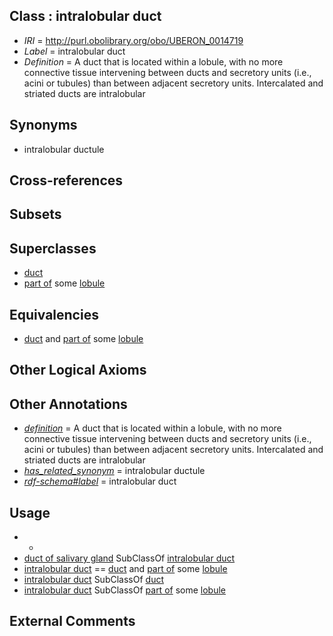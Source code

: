 
## Class : intralobular duct

 * *IRI* = http://purl.obolibrary.org/obo/UBERON_0014719
 * *Label* = intralobular duct
 * *Definition* = A duct that is located within a lobule, with no more connective tissue intervening between ducts and secretory units (i.e., acini or tubules) than between adjacent secretory units. Intercalated and striated ducts are intralobular

## Synonyms

 * intralobular ductule

## Cross-references


## Subsets


## Superclasses

 * [duct](../../UBERON/58/UBERON_0000058.md)
 * [part of](../../BFO/50/BFO_0000050.md) some [lobule](../../UBERON/11/UBERON_0009911.md)

## Equivalencies

 * [duct](../../UBERON/58/UBERON_0000058.md) and [part of](../../BFO/50/BFO_0000050.md) some [lobule](../../UBERON/11/UBERON_0009911.md)

## Other Logical Axioms


## Other Annotations

 * *[definition](../../IAO/15/IAO_0000115.md)* = A duct that is located within a lobule, with no more connective tissue intervening between ducts and secretory units (i.e., acini or tubules) than between adjacent secretory units. Intercalated and striated ducts are intralobular
 * *[has_related_synonym](../../ym/oboInOwl#hasRelatedSynonym.md)* = intralobular ductule
 * *[rdf-schema#label](../../el/rdf-schema#label.md)* = intralobular duct

## Usage

 * -
 * [duct of salivary gland](../../UBERON/37/UBERON_0001837.md) SubClassOf [intralobular duct](../../UBERON/19/UBERON_0014719.md)
 * [intralobular duct](../../UBERON/19/UBERON_0014719.md) == [duct](../../UBERON/58/UBERON_0000058.md) and [part of](../../BFO/50/BFO_0000050.md) some [lobule](../../UBERON/11/UBERON_0009911.md)
 * [intralobular duct](../../UBERON/19/UBERON_0014719.md) SubClassOf [duct](../../UBERON/58/UBERON_0000058.md)
 * [intralobular duct](../../UBERON/19/UBERON_0014719.md) SubClassOf [part of](../../BFO/50/BFO_0000050.md) some [lobule](../../UBERON/11/UBERON_0009911.md)

## External Comments


